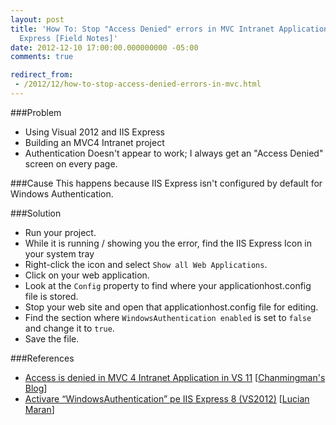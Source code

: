 ```yaml
---
layout: post
title: 'How To: Stop "Access Denied" errors in MVC Intranet Applications VS 2012/IIS
  Express [Field Notes]'
date: 2012-12-10 17:00:00.000000000 -05:00
comments: true

redirect_from:
 - /2012/12/how-to-stop-access-denied-errors-in-mvc.html
---
```

###Problem
* Using Visual 2012 and IIS Express
* Building an MVC4 Intranet project
* Authentication Doesn't appear to work; I always get an "Access Denied" screen on every page.

###Cause
This happens because IIS Express isn't configured by default for Windows Authentication.

###Solution
* Run your project.
* While it is running / showing you the error, find the IIS Express Icon in your system tray
* Right-click the icon and select `Show all Web Applications`.
* Click on your web application.
* Look at the `Config` property to find where your applicationhost.config file is stored.
* Stop your web site and open that applicationhost.config file for editing.
* Find the section where `WindowsAuthentication enabled` is set to `false` and change it to `true`. 
* Save the file.

###References


* <a href="http://chanmingman.wordpress.com/2012/06/19/access-is-denied-in-mvc-4-intranet-application-in-vs-11/">Access is denied in MVC 4 Intranet Application in VS 11</a> [<a href="http://chanmingman.wordpress.com/">Chanmingman's Blog</a>]
* <a href="http://maran.ro/2012/09/06/activare-windowsauthentication-pe-iis-express-8-vs2012/">Activare “WindowsAuthentication” pe IIS Express 8 (VS2012)</a> [<a href="http://maran.ro/">Lucian Maran</a>]</ul>
